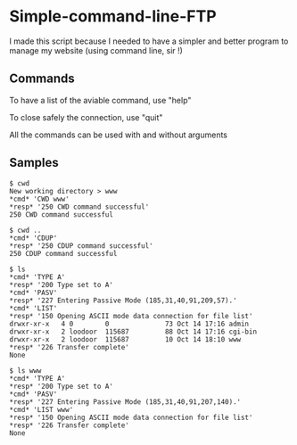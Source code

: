 # Simple-command-line-FTP

I made this script because I needed to have a simpler and better program to manage my website (using command line, sir !)

## Commands

To have a list of the aviable command, use "help"

To close safely the connection, use "quit"

All the commands can be used with and without arguments

## Samples

```
$ cwd
New working directory > www
*cmd* 'CWD www'
*resp* '250 CWD command successful'
250 CWD command successful

$ cwd ..
*cmd* 'CDUP'
*resp* '250 CDUP command successful'
250 CDUP command successful

$ ls
*cmd* 'TYPE A'
*resp* '200 Type set to A'
*cmd* 'PASV'
*resp* '227 Entering Passive Mode (185,31,40,91,209,57).'
*cmd* 'LIST'
*resp* '150 Opening ASCII mode data connection for file list'
drwxr-xr-x   4 0        0              73 Oct 14 17:16 admin
drwxr-xr-x   2 loodoor  115687         88 Oct 14 17:16 cgi-bin
drwxr-xr-x   2 loodoor  115687         10 Oct 14 18:10 www
*resp* '226 Transfer complete'
None

$ ls www
*cmd* 'TYPE A'
*resp* '200 Type set to A'
*cmd* 'PASV'
*resp* '227 Entering Passive Mode (185,31,40,91,207,140).'
*cmd* 'LIST www'
*resp* '150 Opening ASCII mode data connection for file list'
*resp* '226 Transfer complete'
None
```
